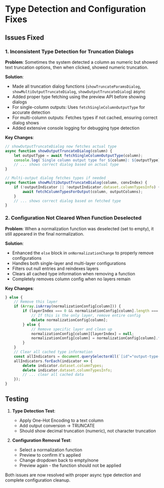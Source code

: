 # Type Detection and Configuration Fixes

## Issues Fixed

### 1. Inconsistent Type Detection for Truncation Dialogs
**Problem**: Sometimes the system detected a column as numeric but showed text truncation options, then when clicked, showed numeric truncation.

**Solution**:
- Made all truncation dialog functions (`showTruncateParamsDialog`, `showMultiOutputTruncateDialog`, `showOutputTruncateDialog`) async
- Added proper type fetching using the preview API before showing dialogs
- For single-column outputs: Uses `fetchSingleColumnOutputType` for accurate detection
- For multi-column outputs: Fetches types if not cached, ensuring correct dialog shows
- Added extensive console logging for debugging type detection

**Key Changes**:
```javascript
// showOutputTruncateDialog now fetches actual type
async function showOutputTruncateDialog(column) {
    let outputType = await fetchSingleColumnOutputType(column);
    console.log(`Single column output type for ${column}: ${outputType}`);
    // ... shows correct dialog based on actual type
}

// Multi-output dialog fetches types if needed
async function showMultiOutputTruncateDialog(column, convIndex) {
    if (!outputIndicator || !outputIndicator.dataset.columnTypesInfo) {
        await fetchColumnTypesForOutput(column, outputColumns);
    }
    // ... shows correct dialog based on fetched type
}
```

### 2. Configuration Not Cleared When Function Deselected
**Problem**: When a normalization function was deselected (set to empty), it still appeared in the final normalization.

**Solution**:
- Enhanced the `else` block in `onNormalizationChange` to properly remove configurations
- Handles both single-layer and multi-layer configurations
- Filters out null entries and reindexes layers
- Clears all cached type information when removing a function
- Completely removes column config when no layers remain

**Key Changes**:
```javascript
} else {
    // Remove this layer
    if (Array.isArray(normalizationConfig[column])) {
        if (layerIndex === 0 && normalizationConfig[column].length === 1) {
            // If this is the only layer, remove entire config
            delete normalizationConfig[column];
        } else {
            // Remove specific layer and clean up
            normalizationConfig[column][layerIndex] = null;
            normalizationConfig[column] = normalizationConfig[column].filter(layer => layer !== null);
        }
    }
    // Clear all cached type information
    const allIndicators = document.querySelectorAll(`[id^="output-type-${escapedColumn}-"]`);
    allIndicators.forEach(indicator => {
        delete indicator.dataset.columnTypes;
        delete indicator.dataset.columnTypesInfo;
        // ... clear all cached data
    });
}
```

## Testing

1. **Type Detection Test**:
   - Apply One-Hot Encoding to a text column
   - Add output conversion → TRUNCATE
   - Should show decimal truncation (numeric), not character truncation

2. **Configuration Removal Test**:
   - Select a normalization function
   - Preview to confirm it's applied
   - Change dropdown back to empty/none
   - Preview again - the function should not be applied

Both issues are now resolved with proper async type detection and complete configuration cleanup.